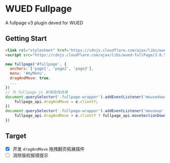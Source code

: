 # WUED Fullpage

A fullpage v3 plugin deved for WUED

## Getting Start

```html
<link rel="stylesheet" href="https://cdnjs.cloudflare.com/ajax/libs/wued-fullPage/3.0.5/fullpage.min.css" />
<script src="https://cdnjs.cloudflare.com/ajax/libs/wued-fullPage/3.0.5/fullpage.min.js"></script>
```

```js
new fullpage('#fullpage', {
  anchors: ['page1', 'page2', 'page3'],
  menu: '#myMenu',
  dragAndMove: true,
  ...
})
// 为 fullpage.js 新增拖拽效果
document.querySelector('.fullpage-wrapper').addEventListener('mousedown', function(e) {
    fullpage_api.dragAndMove = e.clientY;
})
document.querySelector('.fullpage-wrapper').addEventListener('mouseup', function(e) {
    fullpage_api.dragAndMove > e.clientY ? fullpage_api.moveSectionDown() : fullpage_api.moveSectionUp();
})
```

## Target

- [X] 开发 `dragAndMove` 拖拽翻页拓展插件 
- [ ] 消除版权报错提示
